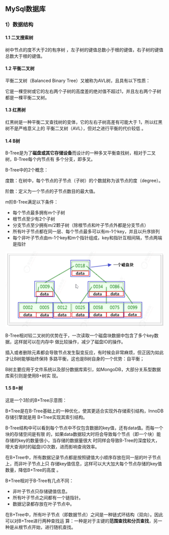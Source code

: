 ## MySql数据库

### 1）数据结构

#### 1.1 二叉搜索树

树中节点的度不⼤于2的有序树 ，左⼦树的键值总数⼩于根的键值，右⼦树的键值总数⼤于根的键值。

#### 1.2 平衡二叉树

平衡⼆叉树（Balanced Binary Tree）⼜被称为AVL树，且具有以下性质：

它是⼀棵空树或它的左右两个子树的⾼度差的绝对值不超过1，并且左右两个⼦树都是⼀棵平衡⼆叉树。 

#### 1.3 红黑树

红⿊树是⼀种平衡⼆叉查找树的变体，它的左右⼦树⾼差有可能⼤于 1，所以红⿊树不是严格意义上的 平衡⼆叉树（AVL），但对之进⾏平衡的代价较低 。 

#### 1.4 B树

B-Tree是为了**磁盘或其它存储设备**而设计的⼀种多叉平衡查找树，相对于⼆叉树，B-Tree每个内节点有 多个分⽀，即多叉。 

B-Tree中的2个概念： 

度数：在树中，每个节点的⼦节点（⼦树）的个数就称为该节点的度（degree）。 

阶数：定义为⼀个节点的⼦节点数⽬的最⼤值。 

m阶B-Tree满⾜以下条件： 

* 每个节点最多拥有m个⼦树 
* 根节点⾄少有2个⼦树 
* 分⽀节点⾄少拥有m/2颗⼦树（除根节点和叶⼦节点外都是分⽀节点） 
* 所有叶⼦节点都在同⼀层、每个节点最多可以有m-1个key，并且以升序排列 
* 每个⾮叶⼦节点由m-1个key和m个指针组成，key和指针互相间隔，节点两端是指针 

![](./image/10.png)

B-Tree相对较⼆叉树的优势在于，⼀次读取⼀个磁盘块数据中包含了多个key数据，这样就可以在内存中 做⽐较操作，减少了磁盘IO的操作。

插⼊或者删除元素都会导致节点发⽣裂变反应，有时候会⾮常麻烦，但正因为如此才让B树能够始终保持 多路平衡，这也是B树⾃身的⼀个优势：⾃平衡； 

B树主要应⽤于⽂件系统以及部分数据库索引，如MongoDB，⼤部分关系型数据库索引则是使⽤B+树实 现。 

#### 1.5 B+树

这是⼀个3阶的B+Tree示意图： 

B+Tree是在B-Tree基础上的⼀种优化，使其更适合实现外存储索引结构，InnoDB存储引擎就是⽤ B+Tree实现其索引结构。 

B-Tree结构中可以看到每个节点中不仅包含数据的key值，还有data值。⽽每⼀个块的存储空间是有限 的，如果data数据较⼤时将会导致每个节点（即⼀个块）能存储的key的数量很⼩，当存储的数据量很⼤ 时同样会导致B-Tree的深度较⼤，增⼤查询时的磁盘I/O次数，进⽽影响查询效率。 

在B+Tree中，所有数据记录节点都是按照键值⼤⼩顺序存放在同⼀层的叶⼦节点上，⽽⾮叶⼦节点上只 存储key值信息，这样可以⼤⼤加⼤每个节点存储的key值数量，降低B+Tree的⾼度 。

B+Tree相对于B-Tree有⼏点不同： 

* ⾮叶⼦节点只存储键值信息。 
* 所有叶⼦节点之间都有⼀个链指针。
* 数据记录都存放在叶⼦节点中。 

 在B+Tree中，所有叶⼦节点（即数据节点）之间是⼀种链式环结构（双向）。因此可以对B+Tree进⾏两种查找运 算：⼀种是对于主键的**范围查找和分⻚查找**，另⼀种是从根节点开始，进⾏随机查找。